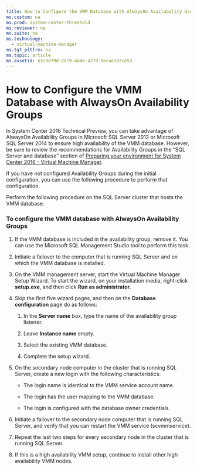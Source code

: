 ```yaml
---
title: How to Configure the VMM Database with AlwaysOn Availability Groups
ms.custom: na
ms.prod: system-center-threshold
ms.reviewer: na
ms.suite: na
ms.technology: 
  - virtual-machine-manager
ms.tgt_pltfrm: na
ms.topic: article
ms.assetid: e2c3d79d-2dc9-4a4e-a27d-1ecae7e2ce53
---
```

# How to Configure the VMM Database with AlwaysOn Availability Groups
In System Center 2016 Technical Preview, you can take advantage of AlwaysOn Availability Groups in Microsoft SQL Server 2012 or Microsoft SQL Server 2014 to ensure high availability of the VMM database. However, be sure to review the recommendations for Availability Groups in the “SQL Server and database” section of [Preparing your environment for System Center 2016 - Virtual Machine Manager](Preparing-your-environment-for-System-Center-2016---Virtual-Machine-Manager.md).

If you have not configured Availability Groups during the initial configuration, you can use the following procedure to perform that configuration.

Perform the following procedure on the SQL Server cluster that hosts the VMM database.

### To configure the VMM database with AlwaysOn Availability Groups

1.  If the VMM database is included in the availability group, remove it. You can use the Microsoft SQL Management Studio tool to perform this task.

2.  Initiate a failover to the computer that is running SQL Server and on which the VMM database is installed.

3.  On the VMM management server, start the Virtual Machine Manager Setup Wizard. To start the wizard, on your installation media, right\-click **setup.exe**, and then click **Run as administrator**.

4.  Skip the first five wizard pages, and then on the **Database configuration** page do as follows:

    1.  In the **Server name** box, type the name of the availability group listener.

    2.  Leave **Instance name** empty.

    3.  Select the existing VMM database.

    4.  Complete the setup wizard.

5.  On the secondary node computer in the cluster that is running SQL Server, create a new login with the following characteristics:

    -   The login name is identical to the VMM service account name.

    -   The login has the user mapping to the VMM database.

    -   The login is configured with the database owner credentials.

6.  Initiate a failover to the secondary node computer that is running SQL Server, and verify that you can restart the VMM service \(scvmmservice\).

7.  Repeat the last two steps for every secondary node in the cluster that is running SQL Server.

8.  If this is a high availability VMM setup, continue to install other high availability VMM nodes.


